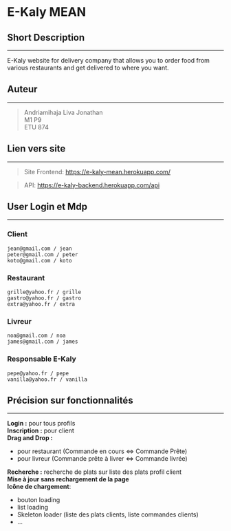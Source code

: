 # E-Kaly MEAN

## Short Description

***

E-Kaly website for delivery company that allows you to order food from various restaurants and get delivered to where you want.

## Auteur

***

> Andriamihaja Liva Jonathan  
> M1 P9  
> ETU 874

## Lien vers site

***

> Site Frontend: https://e-kaly-mean.herokuapp.com/

>API: https://e-kaly-backend.herokuapp.com/api


## User Login et Mdp

***

### Client

    jean@gmail.com / jean
    peter@gmail.com / peter
    koto@gmail.com / koto

### Restaurant

    grille@yahoo.fr / grille
    gastro@yahoo.fr / gastro
    extra@yahoo.fr / extra

### Livreur

    noa@gmail.com / noa
    james@gmail.com / james

### Responsable E-Kaly

    pepe@yahoo.fr / pepe
    vanilla@yahoo.fr / vanilla



## Précision sur fonctionnalités

***

**Login :** pour tous profils  
**Inscription :** pour client  
**Drag and Drop :**

 - pour restaurant (Commande en cours <=> Commande Prête)
 - pour livreur (Commande prête à livrer <=> Commande livrée)

**Recherche :** recherche de plats sur liste des plats profil client  
**Mise à jour sans rechargement de la page**  
**Icône de chargement**: 

 - bouton loading
 - list loading
 - Skeleton loader (liste des plats clients, liste commandes clients)
 - ...
